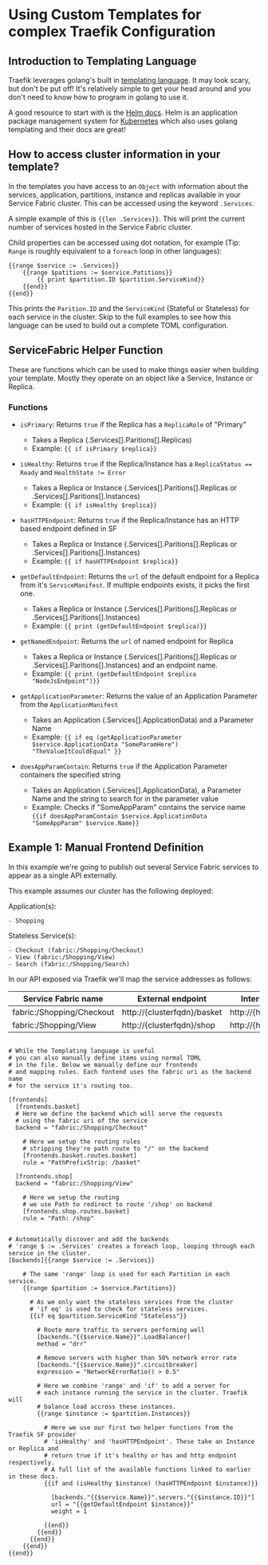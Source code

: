 # Using Custom Templates for complex Traefik Configuration

## Introduction to Templating Language

Traefik leverages golang's built in [templating language](https://golang.org/pkg/text/template/). It may look scary, but don't be put off! It's relatively simple to get your head around and you don't need to know how to program in golang to use it.

A good resource to start with is the [Helm docs](https://docs.helm.sh/chart_template_guide/#template-functions-and-pipelines). Helm is an application package management system for [Kubernetes](https://kubernetes.io/) which also uses golang templating and their docs are great! 

## How to access cluster information in your template?

In the templates you have access to an `Object` with information about the services, application, partitions, instance and replicas available in your Service Fabric cluster. This can be accessed using the keyword `.Services`.

A simple example of this is `{{len .Services}}`. This will print the current number of services hosted in the Service Fabric cluster.

Child properties can be accessed using dot notation, for example (Tip: `Range` is roughly equivalent to a `foreach` loop in other languages):

```
{{range $service := .Services}}
    {{range $patitions := $service.Patitions}}
        {{ print $partition.ID $partition.ServiceKind}}
    {{end}}
{{end}}
```

This prints the `Parition.ID` and the `ServiceKind` (Stateful or Stateless) for each service in the cluster.
Skip to the full examples to see how this language can be used to build out a complete TOML configuration.

## ServiceFabric Helper Function

These are functions which can be used to make things easier when building your template. Mostly they operate on an object like a Service, Instance or Replica.

### Functions 

- `isPrimary`: Returns `true` if the Replica has a `ReplicaRole` of "Primary"
    - Takes a Replica (.Services[].Paritions[].Replicas)
    - Example: `{{ if isPrimary $replica}}`


- `isHealthy`: Returns `true` if the Replica/Instance has a `ReplicaStatus == Ready` and `HealthState != Error`
    - Takes a Replica or Instance (.Services[].Paritions[].Replicas or .Services[].Paritions[].Instances)
    - Example: `{{ if isHealthy $replica}}`


- `hasHTTPEndpoint`: Returns `true` if the Replica/Instance has an HTTP based endpoint defined in SF
    - Takes a Replica or Instance (.Services[].Paritions[].Replicas or .Services[].Paritions[].Instances)
    - Example: `{{ if hasHTTPEndpoint $replica}}`


- `getDefaultEndpoint`: Returns the `url` of the default endpoint for a Replica from it's `ServiceManifest`. If multiple endpoints exists, it picks the first one.
    - Takes a Replica or Instance (.Services[].Paritions[].Replicas or .Services[].Paritions[].Instances)
    - Example: `{{ print (getDefaultEndpoint $replica)}}`


- `getNamedEndpoint`: Returns the `url` of named endpoint for Replica
    - Takes a Replica or Instance (.Services[].Paritions[].Replicas or .Services[].Paritions[].Instances) and an endpoint name.
    - Example: `{{ print (getDefaultEndpoint $replica "NodeJsEndpoint")}}`


- `getApplicationParameter`: Returns the value of an Application Parameter from the `ApplicationManifest`
    - Takes an Application (.Services[].ApplicationData) and a Parameter Name
    - Example: `{{ if eq (getApplicationParameter $service.ApplicationData "SomeParamHere") "TheValueItCouldEqual" }}`


- `doesAppParamContain`: Returns `true` if the Application Parameter containers the specified string
    - Takes an Application (.Services[].ApplicationData), a Parameter Name and the string to search for in the parameter value
    - Example: Checks if "SomeAppParam" contains the service name `{{if doesAppParamContain $service.ApplicationData "SomeAppParam" $service.Name}}`


## Example 1: Manual Frontend Definition

In this example we're going to publish out several Service Fabric services to appear as a single API externally. 

This example assumes our cluster has the following deployed:

Application(s):

    - Shopping

Stateless Service(s):

    - Checkout (fabric:/Shopping/Checkout)
    - View (fabric:/Shopping/View)
    - Search (fabric:/Shopping/Search)

In our API exposed via Traefik we'll map the service addresses as follows:

Service Fabric name | External endpoint | Internal endpoint |
| --- | --- | --- |
| fabric:/Shopping/Checkout | http://{clusterfqdn}/basket | http://{hostipport}/ |
| fabric:/Shopping/View | http://{clusterfqdn}/shop | http://{hostipport}/shop


```

# While the Templating language is useful
# you can also manually define items using normal TOML 
# in the file. Below we manually define our frontends
# and mapping rules. Each fontend uses the fabric uri as the backend name
# for the service it's routing too. 

[frontends]
  [frontends.basket]
  # Here we define the backend which will serve the requests
  # using the fabric uri of the service
  backend = "fabric:/Shopping/Checkout"
    
    # Here we setup the routing rules
    # stripping they're path route to "/" on the backend
    [frontends.basket.routes.basket]
    rule = "PathPrefixStrip: /basket"

  [frontends.shop]
  backend = "fabric:/Shopping/View"

    # Here we setup the routing
    # we use Path to redirect to route '/shop' on backend
    [frontends.shop.routes.basket]
    rule = "Path: /shop"


# Automatically discover and add the backends
# 'range $ := .Services' creates a foreach loop, looping through each service in the cluster. 
[backends]{{range $service := .Services}}
    
    # The same 'range' loop is used for each Partition in each service. 
    {{range $partition := $service.Partitions}}

      # As we only want the stateless services from the cluster 
      # 'if eq' is used to check for stateless services. 
      {{if eq $partition.ServiceKind "Stateless"}}

        # Route more traffic to servers performing well
        [backends."{{$service.Name}}".LoadBalancer]
        method = "drr"

        # Remove servers with higher than 50% network error rate
        [backends."{{$service.Name}}".circuitbreaker]
        expression = "NetworkErrorRatio() > 0.5"

        # Here we combine 'range' and 'if' to add a server for 
        # each instance running the service in the cluster. Traefik will
        # balance load accross these instances. 
        {{range $instance := $partition.Instances}}
          
          # Here we use our first two helper functions from the Traefik SF provider
          # 'isHealthy' and 'hasHTTPEndpoint'. These take an Instance or Replica and 
          # return true if it's healthy or has and http endpoint respectively. 
          # A full list of the available functions linked to earlier in these docs. 
          {{if and (isHealthy $instance) (hasHTTPEndpoint $instance)}}
            
            [backends."{{$service.Name}}".servers."{{$instance.ID}}"]
            url = "{{getDefaultEndpoint $instance}}"
            weight = 1

          {{end}}
        {{end}}
      {{end}}
    {{end}}
{{end}}



```
